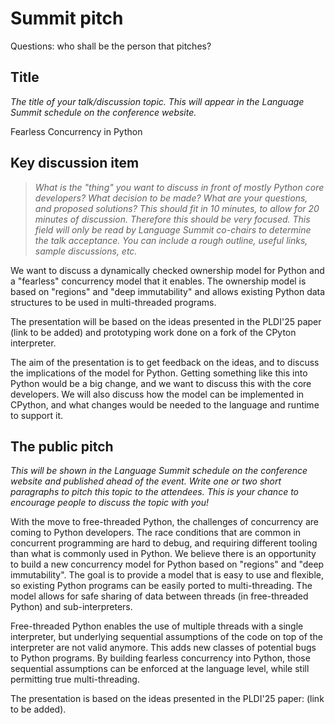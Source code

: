 # Summit pitch

Questions: who shall be the person that pitches?

## Title
*The title of your talk/discussion topic. This will appear in the Language Summit schedule on the conference website.*

Fearless Concurrency in Python


## Key discussion item

> *What is the "thing" you want to discuss in front of mostly Python core developers? What decision to be made? What are your questions, and proposed solutions? This should fit in 10 minutes, to allow for 20 minutes of discussion. Therefore this should be very focused. This field will only be read by Language Summit co-chairs to determine the talk acceptance. You can include a rough outline, useful links, sample discussions, etc.*


We want to discuss a dynamically checked ownership model for Python and a "fearless" concurrency model that it enables.
The ownership model is based on "regions" and "deep immutability" and allows existing Python data structures to be used in multi-threaded programs.

The presentation will be based on the ideas presented in the PLDI'25 paper (link to be added)
and prototyping work done on a fork of the CPyton interpreter.

The aim of the presentation is to get feedback on the ideas, and to discuss the implications of the model for Python.
Getting something like this into Python would be a big change, and we want to discuss this with the core developers.
We will also discuss how the model can be implemented in CPython, and what changes would be needed to the language and runtime to support it.


## The public pitch
*This will be shown in the Language Summit schedule on the conference website and published ahead of the event. Write one or two short paragraphs to pitch this topic to the attendees. This is your chance to encourage people to discuss the topic with you!*

With the move to free-threaded Python, the challenges of concurrency are coming to Python developers.
The race conditions that are common in concurrent programming are hard to debug, and requiring different tooling than what is commonly used in Python.
We believe there is an opportunity to build a new concurrency model for Python based on "regions" and "deep immutability".
The goal is to provide a model that is easy to use and flexible, so existing Python programs can be easily ported to multi-threading.
The model allows for safe sharing of data between threads (in free-threaded Python) and sub-interpreters.

Free-threaded Python enables the use of multiple threads with a single interpreter, but underlying sequential assumptions of the code on top of the interpreter
are not valid anymore. This adds new classes of potential bugs to Python programs.
By building fearless concurrency into Python, those sequential assumptions can be enforced at the language level, while
still permitting true multi-threading.

The presentation is based on the ideas presented in the PLDI'25 paper: (link to be added).   

